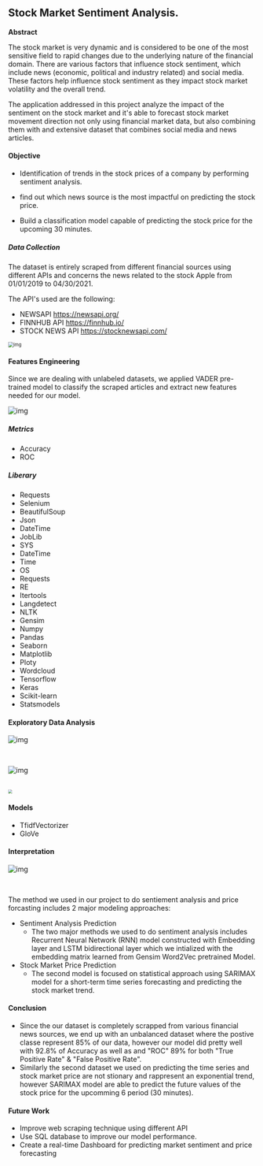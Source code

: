 ## Stock Market Sentiment Analysis.

**Abstract**

The stock market is very dynamic and is considered to be one of the most sensitive field to rapid changes due to the underlying nature of the financial domain. There are various factors that influence stock sentiment, which include news (economic, political and industry related) and social media. These factors help influence stock sentiment as they impact stock market volatility and the overall trend.

The application addressed in this project analyze the impact of the sentiment on the stock market and it's able to forecast stock market movement direction not only using financial market data, but also combining them with and extensive dataset that combines social media and news articles.

#### Objective

- Identification of trends in the stock prices of a company by performing sentiment analysis.

- find out which news source is the most impactful on predicting the stock price.

- Build a classification model capable of predicting the stock price for the upcoming 30 minutes.

  

##### Data Collection

The dataset is entirely scraped from different financial sources using different APIs and concerns the news related to the stock Apple from 01/01/2019 to 04/30/2021.

The API's used are the following:

- NEWSAPI              https://newsapi.org/
- FINNHUB API       https://finnhub.io/
- STOCK NEWS API https://stocknewsapi.com/

<img src="https://raw.githubusercontent.com/akladyous/stock-market-sentiment-analysis/main/img/top10_news_source.png?raw=True" alt="img" style="zoom:67%;" />

#### Features Engineering

Since we are dealing with unlabeled datasets, we applied VADER pre-trained model to classify the scraped articles and extract new features needed for our model.



![img](https://raw.githubusercontent.com/akladyous/stock-market-sentiment-analysis/main/img/sentiment_distribution.png?raw=True)



##### Metrics

- Accuracy
- ROC

##### Liberary

- Requests
- Selenium
- BeautifulSoup
- Json
- DateTime
- JobLib
- SYS
- DateTime
- Time
- OS
- Requests
- RE
- Itertools
- Langdetect
- NLTK
- Gensim
- Numpy
- Pandas
- Seaborn
- Matplotlib
- Ploty
- Wordcloud
- Tensorflow
- Keras
- Scikit-learn
- Statsmodels

#### Exploratory Data Analysis



![img](https://raw.githubusercontent.com/akladyous/stock-market-sentiment-analysis/main/img/news_sources_vs_sentiment.png?raw=True)



<br clear="left"/>

![img](https://raw.githubusercontent.com/akladyous/stock-market-sentiment-analysis/main/img/word_freq_distribution.png?raw=True)

<br clear="left"/>

<img src="https://raw.githubusercontent.com/akladyous/stock-market-sentiment-analysis/main/img/word_cloud.png?raw=True" style="zoom:50%;" />

<br clear="left"/>

#### Models

- TfidfVectorizer
- GloVe 

#### Interpretation

![img](https://raw.githubusercontent.com/akladyous/stock-market-sentiment-analysis/main/img/roc.jpg?raw=True)

<br clear="left"/>

The method we used in our project to do sentiement analysis and price forcasting includes 2 major modeling approaches:

- Sentiment Analysis Prediction
  - The two major methods we used to do sentiment analysis includes Recurrent Neural Network (RNN) model constructed with Embedding layer and LSTM bidirectional layer which we intialized with the embedding matrix learned from Gensim Word2Vec pretrained Model.
- Stock Market Price Prediction
  - The second model is focused on statistical approach using SARIMAX model for a short-term time series forecasting and predicting the stock market trend.

#### Conclusion

- Since the our dataset is completely scrapped from various financial news sources, we end up with an unbalanced dataset where the postive classe represent 85% of our data, however our model did pretty well with 92.8% of Accuracy as well as and "ROC" 89% for both "True Positive Rate" & "False Positive Rate".
- Similarly the second dataset we used on predicting the time series and stock market price are not stionary and rappresent an exponential trend,  however SARIMAX model are able to predict the future values of the stock price for the upcomming 6 period (30 minutes).

#### Future Work

- Improve web scraping technique using different API
- Use SQL database to improve our model performance.
- Create a real-time Dashboard for predicting market sentiment and price forecasting
